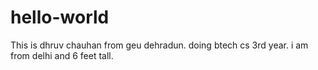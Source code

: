 # hello-world
This is dhruv chauhan from geu dehradun. doing btech cs 3rd year.
i am from delhi and 6 feet tall.
